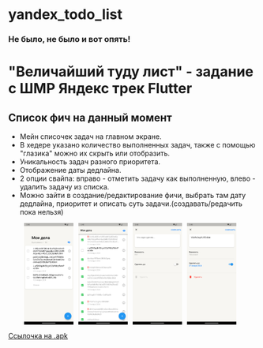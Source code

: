 # yandex_todo_list
### Не было, не было и вот опять!
# "Величайший туду лист" - задание с ШМР Яндекс трек Flutter

## Список фич на данный момент
- Мейн списочек задач на главном экране.
- В хедере указано количество выполненных задач, также с помощью "глазика" можно их скрыть или отобразить.
- Уникальность задач разного приоритета.
- Отображение даты дедлайна.
- 2 опции свайпа: вправо - отметить задачу как выполненную, влево - удалить задачу из списка.
- Можно зайти в создание/редактирование фичи, выбрать там дату дедлайна, приоритет и описать суть задачи.(создавать/редачить пока нельзя)

<div  style="display: flex; justify-content: center;">
    <img src="assets/screenshots/screenshot1.png" alt="Screenshot 1" style="width: 100px; margin-right: 10px;">
    <img src="assets/screenshots/screenshot2.png" alt="Screenshot 2" style="width: 100px; margin-right: 10px;">
    <img src="assets/screenshots/screenshot3.png" alt="Screenshot 3" style="width: 100px; margin-right: 10px;">
    <img src="assets/screenshots/screenshot4.png" alt="Screenshot 4" style="width: 100px; margin-right: 10px;">
</div>

[Ссылочка на .apk]()